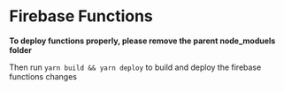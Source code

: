 # Firebase Functions

**To deploy functions properly, please remove the parent node_moduels folder**

Then run `yarn build && yarn deploy` to build and deploy the firebase functions changes

